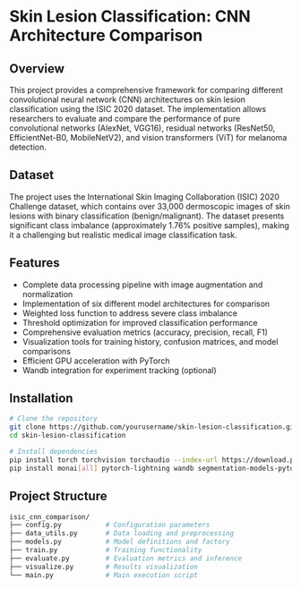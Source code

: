 # Skin Lesion Classification: CNN Architecture Comparison

## Overview

This project provides a comprehensive framework for comparing different convolutional neural network (CNN) architectures on skin lesion classification using the ISIC 2020 dataset. The implementation allows researchers to evaluate and compare the performance of pure convolutional networks (AlexNet, VGG16), residual networks (ResNet50, EfficientNet-B0, MobileNetV2), and vision transformers (ViT) for melanoma detection.

## Dataset

The project uses the International Skin Imaging Collaboration (ISIC) 2020 Challenge dataset, which contains over 33,000 dermoscopic images of skin lesions with binary classification (benign/malignant). The dataset presents significant class imbalance (approximately 1.76% positive samples), making it a challenging but realistic medical image classification task.

## Features

- Complete data processing pipeline with image augmentation and normalization
- Implementation of six different model architectures for comparison
- Weighted loss function to address severe class imbalance
- Threshold optimization for improved classification performance
- Comprehensive evaluation metrics (accuracy, precision, recall, F1)
- Visualization tools for training history, confusion matrices, and model comparisons
- Efficient GPU acceleration with PyTorch
- Wandb integration for experiment tracking (optional)

## Installation

```bash
# Clone the repository
git clone https://github.com/yourusername/skin-lesion-classification.git
cd skin-lesion-classification
```
```bash
# Install dependencies
pip install torch torchvision torchaudio --index-url https://download.pytorch.org/whl/cu118
pip install monai[all] pytorch-lightning wandb segmentation-models-pytorch opencv-python pandas matplotlib
```

## Project Structure
```bash
isic_cnn_comparison/
├── config.py           # Configuration parameters
├── data_utils.py       # Data loading and preprocessing
├── models.py           # Model definitions and factory
├── train.py            # Training functionality
├── evaluate.py         # Evaluation metrics and inference
├── visualize.py        # Results visualization
└── main.py             # Main execution script
```

